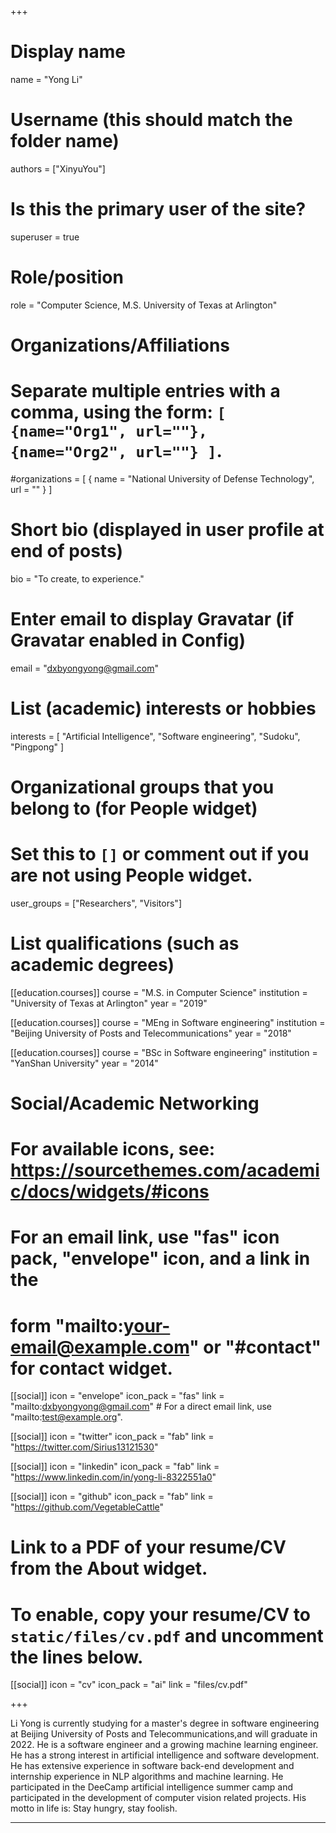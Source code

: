 +++
# Display name
name = "Yong Li"

# Username (this should match the folder name)
authors = ["XinyuYou"]

# Is this the primary user of the site?
superuser = true

# Role/position
role = "Computer Science, M.S. University of Texas at Arlington"

# Organizations/Affiliations
#   Separate multiple entries with a comma, using the form: `[ {name="Org1", url=""}, {name="Org2", url=""} ]`.
#organizations = [ { name = "National University of Defense Technology", url = "" } ]

# Short bio (displayed in user profile at end of posts)
bio = "To create, to experience."

# Enter email to display Gravatar (if Gravatar enabled in Config)
email = "dxbyongyong@gmail.com"

# List (academic) interests or hobbies
interests = [
 "Artificial Intelligence",
 "Software engineering",
 "Sudoku",
 "Pingpong"
]

# Organizational groups that you belong to (for People widget)
#   Set this to `[]` or comment out if you are not using People widget.
user_groups = ["Researchers", "Visitors"]

# List qualifications (such as academic degrees)
[[education.courses]]
  course = "M.S. in Computer Science"
  institution = "University of Texas at Arlington"
  year = "2019"

[[education.courses]]
  course = "MEng in Software engineering"
  institution = "Beijing University of Posts and Telecommunications"
  year = "2018"

[[education.courses]]
  course = "BSc in Software engineering"
  institution = "YanShan University"
  year = "2014"
 
# Social/Academic Networking
# For available icons, see: https://sourcethemes.com/academic/docs/widgets/#icons
#   For an email link, use "fas" icon pack, "envelope" icon, and a link in the
#   form "mailto:your-email@example.com" or "#contact" for contact widget.

[[social]]
  icon = "envelope"
  icon_pack = "fas"
  link = "mailto:dxbyongyong@gmail.com"  # For a direct email link, use "mailto:test@example.org".

[[social]]
  icon = "twitter"
  icon_pack = "fab"
  link = "https://twitter.com/Sirius13121530"

[[social]]
  icon = "linkedin"
  icon_pack = "fab"
  link = "https://www.linkedin.com/in/yong-li-8322551a0"

[[social]]
  icon = "github"
  icon_pack = "fab"
  link = "https://github.com/VegetableCattle"

# Link to a PDF of your resume/CV from the About widget.
# To enable, copy your resume/CV to `static/files/cv.pdf` and uncomment the lines below.
[[social]]
  icon = "cv"
  icon_pack = "ai"
  link = "files/cv.pdf"

+++

Li Yong is currently studying for a master's degree in software engineering at Beijing University of Posts and Telecommunications,and will graduate in 2022. He is a software engineer and a growing machine learning engineer. He has a strong interest in artificial intelligence and software development. He has extensive experience in software back-end development and internship experience in NLP algorithms and machine learning. He participated in the DeeCamp artificial intelligence summer camp and participated in the development of computer vision related projects. His motto in life is: Stay hungry, stay foolish.

---
